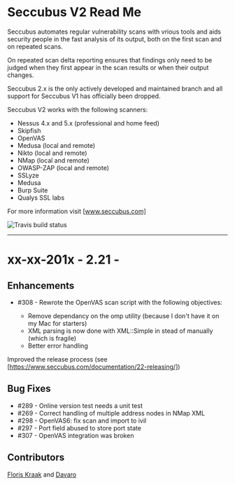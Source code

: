 Seccubus V2 Read Me
===================
Seccubus automates regular vulnerability scans with vrious tools and aids 
security people in the fast analysis of its output, both on the first scan and 
on repeated scans.

On repeated scan delta reporting ensures that findings only need to be judged 
when they first appear in the scan results or when their output changes.

Seccubus 2.x is the only actively developed and maintained branch and all support 
for Seccubus V1 has officially been dropped. 

Seccubus V2 works with the following scanners:
* Nessus 4.x and 5.x (professional and home feed)
* Skipfish
* OpenVAS
* Medusa (local and remote)
* Nikto (local and remote)
* NMap (local and remote)
* OWASP-ZAP (local and remote)
* SSLyze
* Medusa
* Burp Suite
* Qualys SSL labs

For more information visit [www.seccubus.com]

![Travis build status](https://travis-ci.org/schubergphilis/Seccubus_v2.svg?branch=master)

---
xx-xx-201x - 2.21 - 
======================================

Enhancements
------------
* #308 - Rewrote the OpenVAS scan script with the following objectives:

  * Remove dependancy on the omp utility (because I don't have it on my Mac for starters)
  * XML parsing is now done with XML::Simple in stead of manually (which is fragile)
  * Better error handling

Improved the release process (see [https://www.seccubus.com/documentation/22-releasing/])

Bug Fixes
---------
* #289 - Online version test needs a unit test
* #269 - Correct handling of multiple address nodes in NMap XML
* #298 - OpenVAS6: fix scan and import to ivil 
* #297 - Port field abused to store port state
* #307 - OpenVAS integration was broken

Contributors
------------
[Floris Kraak](https://github.com/randakar) and [Davaro](https://github.com/Danvaro)
